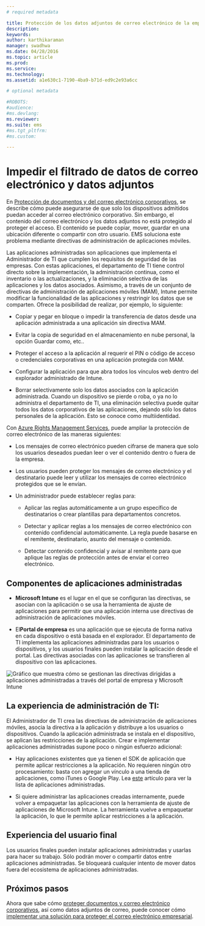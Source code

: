 ```yaml
---
# required metadata

title: Protección de los datos adjuntos de correo electrónico de la empresa
description:
keywords:
author: karthikaraman
manager: swadhwa
ms.date: 04/28/2016
ms.topic: article
ms.prod:
ms.service:
ms.technology:
ms.assetid: a1e630c1-7190-4ba9-b71d-ed9c2e93a6cc

# optional metadata

#ROBOTS:
#audience:
#ms.devlang:
ms.reviewer:
ms.suite: ems
#ms.tgt_pltfrm:
#ms.custom:

---
```


# Impedir el filtrado de datos de correo electrónico y datos adjuntos
En [Protección de documentos y del correo electrónico corporativos](protect-corporate-email-documents.md), se describe cómo puede asegurarse de que solo los dispositivos admitidos puedan acceder al correo electrónico corporativo. Sin embargo, el contenido del correo electrónico y los datos adjuntos no está protegido al proteger el acceso. El contenido se puede copiar, mover, guardar en una ubicación diferente o compartir con otro usuario. EMS soluciona este problema mediante directivas de administración de aplicaciones móviles.

Las aplicaciones administradas son aplicaciones que implementa el Administrador de TI que cumplen los requisitos de seguridad de las empresas. Con estas aplicaciones, el departamento de TI tiene control directo sobre la implementación, la administración continua, como el inventario o las actualizaciones, y la eliminación selectiva de las aplicaciones y los datos asociados. Asimismo, a través de un conjunto de directivas de administración de aplicaciones móviles (MAM), Intune permite modificar la funcionalidad de las aplicaciones y restringir los datos que se comparten. Ofrece la posibilidad de realizar, por ejemplo, lo siguiente:

-   Copiar y pegar en bloque o impedir la transferencia de datos desde una aplicación administrada a una aplicación sin directiva MAM.

-   Evitar la copia de seguridad en el almacenamiento en nube personal, la opción Guardar como, etc..

-   Proteger el acceso a la aplicación al requerir el PIN o código de acceso o credenciales corporativas en una aplicación protegida con MAM.

-   Configurar la aplicación para que abra todos los vínculos web dentro del explorador administrado de Intune.

-   Borrar selectivamente solo los datos asociados con la aplicación administrada. Cuando un dispositivo se pierde o roba, o ya no lo administra el departamento de TI, una eliminación selectiva puede quitar todos los datos corporativos de las aplicaciones, dejando sólo los datos personales de la aplicación. Esto se conoce como multiidentidad.

Con [Azure Rights Management Services](https://technet.microsoft.com/en-us/library/jj585026.aspx), puede ampliar la protección de correo electrónico de las maneras siguientes:

-   Los mensajes de correo electrónico pueden cifrarse de manera que solo los usuarios deseados puedan leer o ver el contenido dentro o fuera de la empresa.

-   Los usuarios pueden proteger los mensajes de correo electrónico y el destinatario puede leer y utilizar los mensajes de correo electrónico protegidos que se le envían.

-   Un administrador puede establecer reglas para:

    -   Aplicar las reglas automáticamente a un grupo específico de destinatarios o crear plantillas para departamentos concretos.

    -   Detectar y aplicar reglas a los mensajes de correo electrónico con contenido confidencial automáticamente. La regla puede basarse en el remitente, destinatario, asunto del mensaje o contenido.

    -   Detectar contenido confidencial y avisar al remitente para que aplique las reglas de protección antes de enviar el correo electrónico.

## Componentes de aplicaciones administradas

-   **Microsoft Intune** es el lugar en el que se configuran las directivas, se asocian con la aplicación o se usa la herramienta de ajuste de aplicaciones para permitir que una aplicación interna use directivas de administración de aplicaciones móviles.

-   El**Portal de empresa** es una aplicación que se ejecuta de forma nativa en cada dispositivo o está basada en el explorador. El departamento de TI implementa las aplicaciones administradas para los usuarios o dispositivos, y los usuarios finales pueden instalar la aplicación desde el portal. Las directivas asociadas con las aplicaciones se transfieren al dispositivo con las aplicaciones.

![Gráfico que muestra cómo se gestionan las directivas dirigidas a aplicaciones administradas a través del portal de empresa y Microsoft Intune](./media/ProtectEmail/CADataSheet-Diagram-Apps.png)

## La experiencia de administración de TI:
El Administrador de TI crea las directivas de administración de aplicaciones móviles, asocia la directiva a la aplicación y distribuye a los usuarios o dispositivos. Cuando la aplicación administrada se instala en el dispositivo, se aplican las restricciones de la aplicación. Crear e implementar aplicaciones administradas supone poco o ningún esfuerzo adicional:

-   Hay aplicaciones existentes que ya tienen el SDK de aplicación que permite aplicar restricciones a la aplicación. No requieren ningún otro procesamiento: basta con agregar un vínculo a una tienda de aplicaciones, como iTunes o Google Play. Lea [este](https://technet.microsoft.com/en-us/library/dn708489.aspx) artículo para ver la lista de aplicaciones administradas.

-   Si quiere administrar las aplicaciones creadas internamente, puede volver a empaquetar las aplicaciones con la herramienta de ajuste de aplicaciones de Microsoft Intune. La herramienta vuelve a empaquetar la aplicación, lo que le permite aplicar restricciones a la aplicación.

## Experiencia del usuario final
Los usuarios finales pueden instalar aplicaciones administradas y usarlas para hacer su trabajo. Sólo podrán mover o compartir datos entre aplicaciones administradas. Se bloqueará cualquier intento de mover datos fuera del ecosistema de aplicaciones administradas.

## Próximos pasos
Ahora que sabe cómo [proteger documentos y correo electrónico corporativos](protect-corporate-email-documents.md), así como datos adjuntos de correo, puede conocer cómo [implementar una solución para proteger el correo electrónico empresarial](implement-solution.md).


<!--HONumber=Apr16_HO4-->



